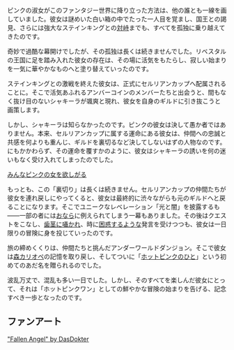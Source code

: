 <!-- title: ホットピンクワン -->
<!-- status: 生存 -->

ピンクの淑女がこのファンタジー世界に降り立った方法は、他の誰とも一線を画していました。彼女は謎めいた白い箱の中でたった一人目を覚まし、国王との謁見、さらには強大なステインキングとの[対峙](https://www.youtube.com/live/Rk7nZ91vme4?si=SR-vjc02WKIL4nUb&t=1084)までも、すべてを孤独に乗り越えてきたのです。

奇妙で過酷な幕開けでしたが、その孤独は長くは続きませんでした。リベスタルの王国に足を踏み入れた彼女の存在は、その場に活気をもたらし、寂しい始まりを一気に華やかなものへと塗り替えていったのです。

ステインキングとの激戦を終えた彼女は、正式にセルリアンカップへ配属されることに。そこで活気あふれるアンバーコインのメンバーたちと出会うと、間もなく抜け目のないシャキーラが颯爽と現れ、彼女を自身のギルドに引き抜こうと画策します。

しかし、シャキーラは知らなかったのです。ピンクの彼女は決して愚か者ではありません。本来、セルリアンカップに属する運命にある彼女は、仲間への忠誠と共感を何よりも重んじ、ギルドを裏切るなど決してしないはずの人物なのです。にもかかわらず、その運命を覆すかのように、彼女はシャキーラの誘いを何の迷いもなく受け入れてしまったのでした。

[みんなピンクの女を欲しがる](#embed:https://www.youtube.com/live/Rk7nZ91vme4?t=2087)

もっとも、この「裏切り」は長くは続きません。セルリアンカップの仲間たちが彼女を連れ戻しにやってくると、彼女は最終的に渋々ながらも元のギルドへと戻ることになります。そこでユニークなレベレーション「光と闇」を披露するも――一部の者には[おなら](https://www.youtube.com/live/Rk7nZ91vme4?si=uFnTUFLfBm36VZS-&t=2668)に例えられてしまう一幕もありました。その後はクエストをこなし、[歯茎に囁かれ](https://www.youtube.com/live/Rk7nZ91vme4?si=5AhwIkLOBX3MgfA2&t=4480)、時に[困惑するような](https://www.youtube.com/live/Rk7nZ91vme4?si=5jr_c9OW9ds8maMQ&t=5777)発言を受けつつも、彼女は一日限りの冒険に身を投じていったのです。

旅の締めくくりは、仲間たちと挑んだアンダーワールドダンジョン。そこで彼女は[森カリオペ](https://www.youtube.com/live/Rk7nZ91vme4?feature=shared&t=8690)の記憶を取り戻し、そしてついに「[ホットピンクのひと](https://www.youtube.com/live/Rk7nZ91vme4?si=PZSB2R7NaSzFRo_b&t=7601)」という初めてのあだ名を贈られるのでした。

波乱万丈で、混乱も多い一日でした。しかし、そのすべてを楽しんだ彼女にとって、それは「ホットピンクワン」としての鮮やかな冒険の始まりを告げる、記念すべき一歩となったのです。

## ファンアート

["Fallen Angel" by DasDokter](https://x.com/DasDokter/status/1902324865778250152)
